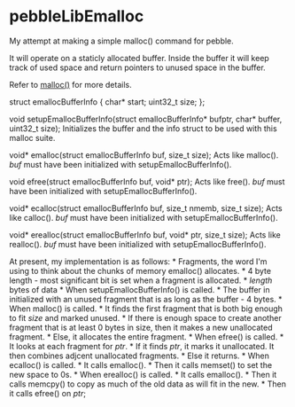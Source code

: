 pebbleLibEmalloc
================

My attempt at making a simple malloc() command for pebble.

It will operate on a staticly allocated buffer.  Inside the buffer it will keep track of used space and return pointers to unused space in the buffer.

Refer to [malloc()](http://linux.die.net/man/3/malloc) for more details.

struct emallocBufferInfo
{
	char* start;
	uint32_t size;
};

void setupEmallocBufferInfo(struct emallocBufferInfo* bufptr, char* buffer, uint32_t size);
	Initializes the buffer and the info struct to be used with this malloc suite.

void* emalloc(struct emallocBufferInfo buf, size_t size);
	Acts like malloc().  *buf* must have been initialized with setupEmallocBufferInfo().

void efree(struct emallocBufferInfo buf, void* ptr);
	Acts like free().  *buf* must have been initialized with setupEmallocBufferInfo().

void* ecalloc(struct emallocBufferInfo buf, size_t nmemb, size_t size);
	Acts like calloc().  *buf* must have been initialized with setupEmallocBufferInfo().

void* erealloc(struct emallocBufferInfo buf, void* ptr, size_t size);
	Acts like realloc().  *buf* must have been initialized with setupEmallocBufferInfo().

At present, my implementation is as follows:
	* Fragments, the word I'm using to think about the chunks of memory emalloc() allocates.
		* 4 byte length - most significant bit is set when a fragment is allocated.
		* *length* bytes of data
	* When setupEmallocBufferInfo() is called.
		* The buffer in initialized with an unused fragment that is as long as the buffer - 4 bytes.
	* When malloc() is called.
		* It finds the first fragment that is both big enough to fit *size* and marked unused.
		* If there is enough space to create another fragment that is at least 0 bytes in size, then it makes a new unallocated fragment.
		* Else, it allocates the entire fragment.
	* When efree() is called.
		* It looks at each fragment for *ptr*.
		* If it finds *ptr*, it marks it unallocated.  It then combines adjcent unallocated fragments.
		* Else it returns.
	* When ecalloc() is called.
		* It calls emalloc().
		* Then it calls memset() to set the new space to 0s.
	* When erealloc() is called.
		* It calls emalloc().
		* Then it calls memcpy() to copy as much of the old data as will fit in the new.
		* Then it calls efree() on *ptr*;
